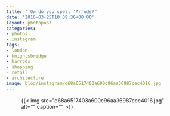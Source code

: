 ```yaml
---
title: "’Ow do you spell ’Arrods?"
date: '2016-03-25T10:09:36+00:00'
layout: photopost
categories:
- photos
- instagram
tags:
- london
- knightsbridge
- harrods
- shopping
- retail
- architecture
image: blog/instagram/d68a6517403a600c96aa36987cec4016.jpg
---
```


<figure class="photo photo--square">
  {{< img src="d68a6517403a600c96aa36987cec4016.jpg" alt="" caption="" >}}

</figure>



